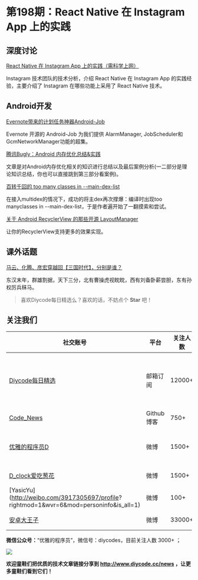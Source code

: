 # 第198期：React Native 在 Instagram App 上的实践

## 深度讨论

[React Native 在 Instagram App 上的实践（需科学上网） ](https://engineering.instagram.com/react-native-at-instagram-dd828a9a90c7#.cstvw4bmp)

Instagram 技术团队的技术分析，介绍 React Native 在 Instagram App 的实践经验，主要介绍了 Instagram 在哪些功能上采用了 React Native 技术。
## Android开发

[Evernote带来的计划任务神器Android-Job](https://www.diycode.cc/news/2179)

Evernote 开源的 Android-Job 为我们提供 AlarmManager, JobScheduler和 GcmNetworkManager功能的超集。

[腾讯Bugly：Android 内存优化总结&实践](https://www.diycode.cc/news/2176)

文章是对Android内存优化相关的知识进行总结以及最后案例分析(一二部分是理论知识总结，你也可以直接跳到第三部分看案例)。

[百转千回的 too many classes in --main-dex-list](https://www.diycode.cc/topics/696)

在接入multidex的情况下，成功的将主dex再次撑爆：编译时出现too manyclasses in --main-dex-list，于是作者遍开始了一翻摸索和尝试。

[关于 Android RecyclerView 的那些开源 LayoutManager](https://www.diycode.cc/topics/700)

让你的RecyclerView支持更多的效果实现。

## 课外话题

[马云、化腾、彦宏穿越回【三国时代】，分别是谁？](https://zhuanlan.zhihu.com/p/25691411)

东汉末年，群雄割据，天下三分，北有曹操虎视眈眈，西有刘备卧薪尝胆，东有孙权厉兵秣马。

> 喜欢Diycode每日精选么？喜欢的话，不妨点个 **Star** 吧！

## 关注我们

| 社交账号  |  平台  | 关注人数 | 说明 |
| -------- | -------- | -------- | -------- |
| [Diycode每日精选](http://list.qq.com/cgi-bin/qf_invite?id=d469993d2c888e971c0fbb2309c4d84256968386b126b967)|   邮箱订阅  | 12000+ | 每日分享一次Android、iOS、Swfit技术干货  |
| [Code_News](https://github.com/DiyCodes/code_news) |    Github博客  |750+ | 每日邮件推送列表  |
| [优雅的程序员D](http://weibo.com/u/5891258264) |   微博  | 1500+ | 官方微博，每日分享开源信息  |
| [D_clock爱吃葱花](http://weibo.com/u/2480694892)  |   微博  | 1500+ | 日报发起人  |
|[YasicYu](http://weibo.com/3917305697/profile? rightmod=1&wvr=6&mod=personinfo&is_all=1)  |   微博  | 100+ | 日报发起人  |
|[安卓大王子](http://weibo.com/apkbus/)   |   微博  | 33000+ | 日报发起人  |

**微信公众号：**“优雅的程序员”，微信号：diycodes，目前关注人数 3000+ ；

![](http://upload-images.jianshu.io/upload_images/1846413-b42abfa70f909099.jpg?imageMogr2/auto-orient/strip%7CimageView2/2/w/1240)

**欢迎童鞋们把优质的技术文章链接分享到 http://www.diycode.cc/news ，让更多童鞋们看到它们！**
